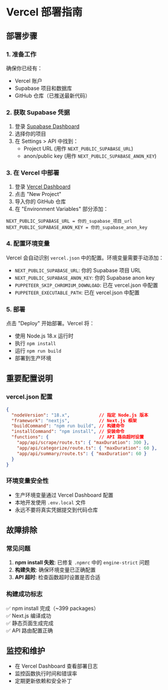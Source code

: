 # Vercel 部署指南

## 部署步骤

### 1. 准备工作
确保你已经有：
- Vercel 账户
- Supabase 项目和数据库
- GitHub 仓库（已推送最新代码）

### 2. 获取 Supabase 凭据
1. 登录 [Supabase Dashboard](https://supabase.com/dashboard)
2. 选择你的项目
3. 在 Settings > API 中找到：
   - Project URL (用作 `NEXT_PUBLIC_SUPABASE_URL`)
   - anon/public key (用作 `NEXT_PUBLIC_SUPABASE_ANON_KEY`)

### 3. 在 Vercel 中部署
1. 登录 [Vercel Dashboard](https://vercel.com/dashboard)
2. 点击 "New Project"
3. 导入你的 GitHub 仓库
4. 在 "Environment Variables" 部分添加：

```
NEXT_PUBLIC_SUPABASE_URL = 你的_supabase_项目_url
NEXT_PUBLIC_SUPABASE_ANON_KEY = 你的_supabase_anon_key
```

### 4. 配置环境变量
Vercel 会自动识别 `vercel.json` 中的配置。环境变量需要手动添加：

- `NEXT_PUBLIC_SUPABASE_URL`: 你的 Supabase 项目 URL
- `NEXT_PUBLIC_SUPABASE_ANON_KEY`: 你的 Supabase anon key
- `PUPPETEER_SKIP_CHROMIUM_DOWNLOAD`: 已在 vercel.json 中配置
- `PUPPETEER_EXECUTABLE_PATH`: 已在 vercel.json 中配置

### 5. 部署
点击 "Deploy" 开始部署。Vercel 将：
- 使用 Node.js 18.x 运行时
- 执行 `npm install`
- 运行 `npm run build`
- 部署到生产环境

## 重要配置说明

### vercel.json 配置
```json
{
  "nodeVersion": "18.x",           // 指定 Node.js 版本
  "framework": "nextjs",           // Next.js 框架
  "buildCommand": "npm run build", // 构建命令
  "installCommand": "npm install", // 安装命令
  "functions": {                   // API 路由超时设置
    "app/api/scrape/route.ts": { "maxDuration": 300 },
    "app/api/categorize/route.ts": { "maxDuration": 60 },
    "app/api/summary/route.ts": { "maxDuration": 60 }
  }
}
```

### 环境变量安全性
- 生产环境变量通过 Vercel Dashboard 配置
- 本地开发使用 `.env.local` 文件
- 永远不要将真实凭据提交到代码仓库

## 故障排除

### 常见问题
1. **npm install 失败**: 已修复 `.npmrc` 中的 `engine-strict` 问题
2. **构建失败**: 确保环境变量已正确配置
3. **API 超时**: 检查函数超时设置是否合适

### 构建成功标志
✅ npm install 完成（~399 packages）  
✅ Next.js 编译成功  
✅ 静态页面生成完成  
✅ API 路由配置正确  

## 监控和维护
- 在 Vercel Dashboard 查看部署日志
- 监控函数执行时间和错误率
- 定期更新依赖和安全补丁
